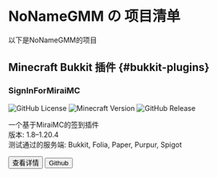 # NoNameGMM の 项目清单

以下是NoNameGMM的项目

## Minecraft Bukkit 插件 {#bukkit-plugins}

### SignInForMiraiMC
<p class="badges">
  <img alt="GitHub License" src="https://img.shields.io/github/license/NoNameGMM/SignInForMiraiMC?style=flat&label=License" />
  <img alt="Minecraft Version" src="https://img.shields.io/badge/Minecraft-1.8--1.20-blue?style=flat&color=green" />
  <img alt="GitHub Release" src="https://img.shields.io/github/v/release/NoNameGMM/SignInForMiraiMC?style=flat&label=Release" />
</p>
一个基于MiraiMC的签到插件
<br>
版本: 1.8–1.20.4
<br>
测试通过的服务端: Bukkit, Folia, Paper, Purpur, Spigot
<br>
<p class="buttons">
  <button onclick="window.location.href='./bukkit-plugins/signinformiraimc'"><Badge type="tip">查看详情</Badge></button>
  <button onclick="window.location.href='https://github.com/NoNameGMM/SignInForMiraiMC'"><Badge type="info">Github</Badge></button>
</p>